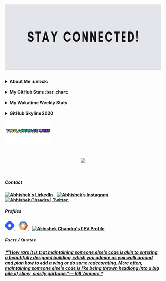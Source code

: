 <!--<h3 align="center"> नमस्ते !  <img src = "https://www.flaticon.com/svg/vstatic/svg/706/706506.svg?token=exp=1610457628~hmac=d2a0b69909345ef9261344fb73f3eabc" width = 25px/></h3>
<hr>-->

<a href="https://github.com/marketplace/actions/update-image-readme">
<!--START_SECTION:update_image-->
<img src=https://raw.githubusercontent.com/abhishekchandra2522k/abhishekchandra2522k/master/images/4.png height=210px width=1500px align=right alt=Image ALT />
<!--END_SECTION:update_image-->
</a>

&nbsp;
<details>
 <summary><b>About Me  :unlock:</b></summary>
 
-  _I am doing B.Tech. from Guru Gobind Singh Indraprastha University, New Delhi._
 
-  _I’m currently working on a <a href="https://github.com/abhishekchandra2522k/Pipboy-from-fallout-4">html-css-js</a> Project._
 
-  _I’m currently learning <a href="https://github.com/abhishekchandra2522k/CPPrograms">C++</a>._

-  _I’m looking to collaborate on Data Analytics Projects._

-  _I’m looking for help with Full Stack Development._
</details>

<br/>
<details>
 <summary><b>My GitHub Stats  :bar_chart:</b></summary>
<p align = "center">
<img alt="Abhishek's Github Stats" src = "https://github-readme-stats.vercel.app/api?username=abhishekchandra2522k&show_icons=true&theme=graywhite&include_all_commits=true" align = "center"/>
</p>

</details>
<br/>
<details>
 <summary><b>My Wakatime Weekly Stats</b></summary>
<p align = "center">
<img src = "https://github-readme-stats.vercel.app/api/wakatime?username=abhishekchandra&layout=compact&theme=graywhite" alt = "abhishekchandra"/>
</p>
</details>

<br/>
<details>
 <summary><b>GitHub Skyline 2020</summary><br/>
  <img src="skyline.gif" alt="GitHub Skyline 2020" height=500px width=1000px>
</details>

<p>
<a href = "https://github.com/abhishekchandra2522k/abhishekchandra2522k/blob/master/Top_Langs.md"><img src = "top_language.gif" width = 150px alt = "Top Language Card"/></a>
</p>
<br>
<p align="center"><img src="https://github-readme-streak-stats.herokuapp.com/?user=abhishekchandra2522k"></p>
<br>

##### Contact
<p>
<a href = "https://www.linkedin.com/in/abhishek-chandra-071977114/">
 <img src = "https://www.flaticon.com/svg/static/icons/svg/145/145807.svg" width = 30px alt="Abhishek's LinkedIn"/>
</a>
<!-- &nbsp;&nbsp;
<a href="https://mail.google.com/mail/?view=cm&fs=1&to=1ac23456789@gmail.com">
  <img alt="Abhishek's Gmail" width="33px" src="https://img.icons8.com/fluent/48/000000/gmail--v2.png" />
</a> -->
&nbsp;&nbsp;
<a href="https://www.instagram.com/_abhishekchandra/">
  <img alt="Abhishek's Instagram" width="30px" src="https://www.flaticon.com/svg/static/icons/svg/174/174855.svg" />
</a>
&nbsp;&nbsp;
<a href="https://twitter.com/abhishek2522000/">
  <img alt="Abhishek Chandra | Twitter" width="30px" src="https://www.flaticon.com/svg/static/icons/svg/733/733579.svg" />
</a>
 &nbsp;&nbsp;
 <br/>
 </p>
 
##### Profiles

<p>
<a href = "https://abhishekchandra.hashnode.dev/">
  <img src="hashnode.png" alt="Abhishek's Hashnode" height="30" width="30"/>
</a>
  &nbsp;&nbsp;
<a href="https://google.qwiklabs.com/public_profiles/c37ee239-2c0a-4ebb-ba0e-803b1f7b84cc">
  <img src="google-cloud.png" alt="Abhishek Chandra's Cloud Profile" height="30" width="30">
</a>
 &nbsp;&nbsp;
 <a href="https://dev.to/abhishekchandra2522k">
  <img src="https://d2fltix0v2e0sb.cloudfront.net/dev-badge.svg" alt="Abhishek Chandra's DEV Profile" height="30" width="30">
</a>
</p>
 
 ##### Facts / Quotes
 
<a href = "https://github.com/marketplace/actions/quote-readme">
<!--STARTS_HERE_QUOTE_README-->
<i>❝“How rare it is that maintaining someone else’s code is akin to entering a beautifully designed building, which you admire as you walk around and plan how to add a wing or do some redecorating. More often, maintaining someone else’s code is like being thrown headlong into a big pile of slimy, smelly garbage.”— Bill Venners   ❞</i>
<!--ENDS_HERE_QUOTE_README-->
</a>
